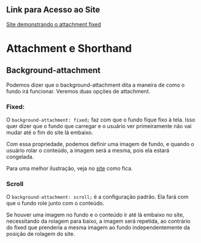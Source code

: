 ## Link para Acesso ao Site

[Site demonstrando o attachment fixed](https://andersonr-o.github.io/Html-Css/Attachment-e-Background-Shorthand/fundo06.html)

# Attachment e Shorthand

## Background-attachment

Podemos dizer que o background-attachment dita a maneira de como o fundo irá funcionar. Veremos duas opções de attachment.

### Fixed:

O ```background-attachment: fixed;``` faz com que o fundo fique fixo à tela. Isso quer dizer que o fundo que carregar e o usuário ver primeiramente não vai mudar até o fim do site lá embaixo.

Com essa propriedade, podemos definir uma imagem de fundo, e quando o usuário rolar o conteúdo, a imagem será a mesma, pois ela estará congelada.

Para uma melhor ilustração, veja no [site](https://andersonr-o.github.io/Html-Css/Attachment-e-Background-Shorthand/fundo06.html) como fica.

### Scroll

O ```background-attachment: scroll;``` é a configuração padrão. Ela fará com que o fundo role junto com o conteúdo.

Se houver uma imagem no fundo e o conteúdo ir até lá embaixo no site, necessitando da rolagem para baixo, a imagem será repetida, ao contrário do fixed que prenderia a mesma imagem ao fundo independentemente da posição de rolagem do site.
